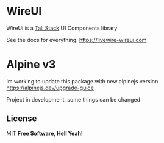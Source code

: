 # WireUI

WireUi is a [Tall Stack] UI Components library

See the docs for everything: https://livewire-wireui.com


# Alpine v3
Im working to update this package with new alpinejs version
https://alpinejs.dev/upgrade-guide


Project in development, some things can be changed

## License

MIT
**Free Software, Hell Yeah!**

[tall stack]: https://tallstack.dev
